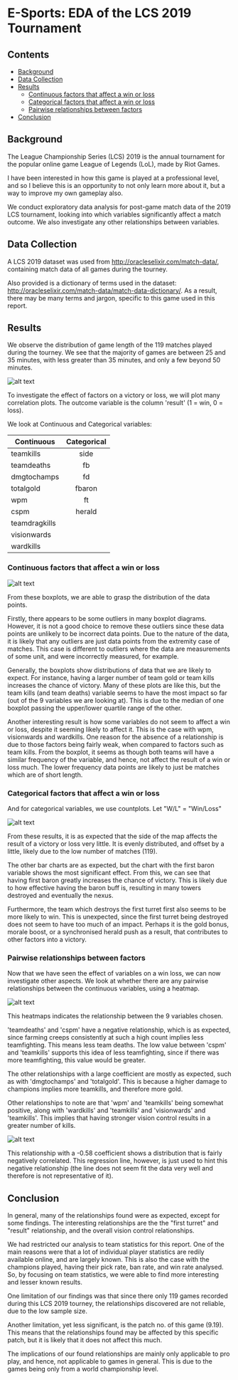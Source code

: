 # E-Sports: EDA of the LCS 2019 Tournament

## Contents
* [Background](#backgr)
* [Data Collection](#collect)
* [Results](#result)
  * [Continuous factors that affect a win or loss](#cont)
  * [Categorical factors that affect a win or loss](#categ)
  * [Pairwise relationships between factors](#pair)
* [Conclusion](#concl)
## <a name="backgr"></a> Background

The League Championship Series (LCS) 2019 is the annual tournament for the popular online game League of Legends (LoL), made by Riot Games.

I have been interested in how this game is played at a professional level, and so I believe this is an opportunity to not only learn more about it, but a way to improve my own gameplay also.

We conduct exploratory data analysis for post-game match data of the 2019 LCS tournament, looking into which variables significantly affect a match outcome. We also investigate any other relationships between variables.

## <a name="collect"></a> Data Collection

A LCS 2019 dataset was used from http://oracleselixir.com/match-data/, containing match data of all games during the tourney.

Also provided is a dictionary of terms used in the dataset: http://oracleselixir.com/match-data/match-data-dictionary/.
As a result, there may be many terms and jargon, specific to this game used in this report.


## <a name="result"></a> Results
We observe the distribution of game length of the 119 matches played during the tourney. We see that the majority of games are between 25 and 35 minutes, with less greater than 35 minutes, and only a few beyond 50 minutes.

![alt text](https://user-images.githubusercontent.com/60940406/89083243-526b5400-d388-11ea-99dc-46e36acab58c.png)

To investigate the effect of factors on a victory or loss, we will plot many correlation plots. The outcome variable is the column 'result' (1 = win, 0 = loss).

We look at Continuous and Categorical variables:

| Continuous    | Categorical   |
| ------------- |:-------------:|
| teamkills     | side |
| teamdeaths     | fb      |
| dmgtochamps   | fd     |
| totalgold  | fbaron      |
| wpm   | ft      |
| cspm   | herald     |
| teamdragkills   |      |
| visionwards   |       |
| wardkills  |       |


### <a name="cont"></a> Continuous factors that affect a win or loss

![alt text](https://user-images.githubusercontent.com/60940406/89083269-6616ba80-d388-11ea-9ffa-570974814eb3.png)

From these boxplots, we are able to grasp the distribution of the data points.

Firstly, there appears to be some outliers in many boxplot diagrams. However, it is not a good choice to remove these outliers since these data points are unlikely to be incorrect data points. Due to the nature of the data, it is likely that any outliers are just data points from the extremity case of matches. This case is different to outliers where the data are measurements of some unit, and were incorrectly measured, for example.

Generally, the boxplots show distributions of data that we are likely to expect. For instance, having a larger number of team gold or team kills increases the chance of victory. Many of these plots are like this, but the team kills (and team deaths) variable seems to have the most impact so far (out of the 9 variables we are looking at). This is due to the median of one boxplot passing the upper/lower quartile range of the other.

Another interesting result is how some variables do not seem to affect a win or loss, despite it seeming likely to affect it. This is the case with wpm, visionwards and wardkills. One reason for the absence of a relationship is due to those factors being fairly weak, when compared to factors such as team kills. From the boxplot, it seems as though both teams will have a similar frequency of the variable, and hence, not affect the result of a win or loss much. The lower frequency data points are likely to just be matches which are of short length.


### <a name="categ"></a> Categorical factors that affect a win or loss

And for categorical variables, we use countplots.
Let "W/L" = "Win/Loss"

![alt text](https://user-images.githubusercontent.com/60940406/89083274-6a42d800-d388-11ea-8e46-9922e2bd70ed.png)

From these results, it is as expected that the side of the map affects the result of a victory or loss very little. It is evenly distributed, and offset by a little, likely due to the low number of matches (119).

The other bar charts are as expected, but the chart with the first baron variable shows the most significant effect. From this, we can see that having first baron greatly increases the chance of victory. This is likely due to how effective having the baron buff is, resulting in many towers destroyed and eventually the nexus.

Furthermore, the team which destroys the first turret first also seems to be more likely to win. This is unexpected, since the first turret being destroyed does not seem to have too much of an impact. Perhaps it is the gold bonus, morale boost, or a synchronised herald push as a result, that contributes to other factors into a victory.

### <a name="pair"></a> Pairwise relationships between factors

Now that we have seen the effect of variables on a win loss, we can now investigate other aspects.
We look at whether there are any pairwise relationships between the continuous variables, using a heatmap.

![alt text](https://user-images.githubusercontent.com/60940406/89083276-6ca53200-d388-11ea-978f-a27ee5136d43.png)

This heatmaps indicates the relationship between the 9 variables chosen.

'teamdeaths' and 'cspm' have a negative relationship, which is as expected, since farming creeps consistently at such a high count implies less teamfighting. This means less team deaths. The low value between 'cspm' and 'teamkills' supports this idea of less teamfighting, since if there was more teamfighting, this value would be greater.

The other relationships with a large coefficient are mostly as expected, such as with 'dmgtochamps' and 'totalgold'. This is because a higher damage to champions implies more teamkills, and therefore more gold.

Other relationships to note are that 'wpm' and 'teamkills' being somewhat positive, along with 'wardkills' and 'teamkills' and 'visionwards' and 'teamkills'. This implies that having stronger vision control results in a greater number of kills.

![alt text](https://user-images.githubusercontent.com/60940406/89083281-6fa02280-d388-11ea-9e2f-5f3d94e1776a.png)

This relationship with a -0.58 coefficient shows a distribution that is fairly negatively correlated. This regression line, however, is just used to hint this negative relationship (the line does not seem fit the data very well and therefore is not representative of it).

## <a name="concl"></a> Conclusion

In general, many of the relationships found were as expected, except for some findings. The interesting relationships are the the "first turret" and "result" relationship, and the overall vision control relationships.

We had restricted our analysis to team statistics for this report. One of the main reasons were that a lot of individual player statistics are redily available online, and are largely known. This is also the case with the champions played, having their pick rate, ban rate, and win rate analysed. So, by focusing on team statistics, we were able to find more interesting and lesser known results.

One limitation of our findings was that since there only 119 games recorded during this LCS 2019 tourney, the relationships discovered are not reliable, due to the low sample size.

Another limitation, yet less significant, is the patch no. of this game (9.19). This means that the relationships found may be affected by this specific patch, but it is likely that it does not affect this much.

The implications of our found relationships are mainly only applicable to pro play, and hence, not applicable to games in general. This is due to the games being only from a world championship level.

